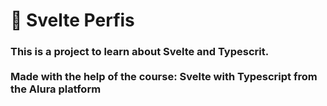 <h1>🚀 Svelte Perfis</h1>

<h3>This is a project to learn about Svelte and Typescrit. <br><br> Made with the help of the course: Svelte with Typescript from the Alura platform</h3>
